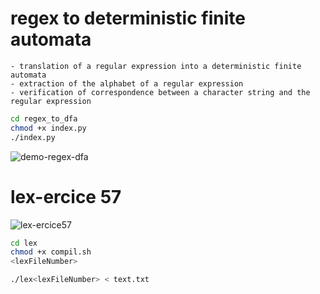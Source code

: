 
# regex to deterministic finite automata
```text
- translation of a regular expression into a deterministic finite automata
- extraction of the alphabet of a regular expression
- verification of correspondence between a character string and the regular expression
```
```bash
cd regex_to_dfa
chmod +x index.py
./index.py
```
![demo-regex-dfa](https://user-images.githubusercontent.com/50440323/167950984-92b68929-5c14-435e-a282-d83ec0b1ed9c.png)

# lex-ercice 57
![lex-ercice57](https://user-images.githubusercontent.com/50440323/167949593-6331b6eb-007d-46e4-b134-2dfa5d8fd441.png)

```bash
cd lex
chmod +x compil.sh
<lexFileNumber>

./lex<lexFileNumber> < text.txt
```
